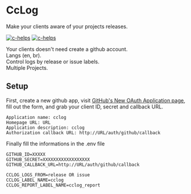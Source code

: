 # CcLog

Make your clients aware of your projects releases.

<a href="#"><img src="https://cloud.githubusercontent.com/assets/5287262/21198792/d67c3cee-c227-11e6-9540-1b272c8b50a2.png" alt="c-helps"></a>
<a href="#"><img src="https://cloud.githubusercontent.com/assets/5287262/21198945/804d339a-c228-11e6-9d01-5f2cb0cefa39.png" alt="c-helps"></a>

Your clients doesn't need create a github account.  
Langs (en, br).  
Control logs by release or issue labels.  
Multiple Projects.  

## Setup

First, create a new github app, visit [GitHub's New OAuth Application page](https://github.com/settings/applications/new), fill out the form, and grab your client ID, secret and callback URL.

```
Application name: cclog
Homepage URL: URL
Application description: cclog
Authorization callback URL: http://URL/auth/github/callback
```

Finally fill the informations in the .env file

````
GITHUB_ID=XXXXX
GITHUB_SECRET=XXXXXXXXXXXXXXXXXX
GITHUB_CALLBACK_URL=http://URL/auth/github/callback

CCLOG_LOGS_FROM=release OR issue
CCLOG_LABEL_NAME=cclog
CCLOG_REPORT_LABEL_NAME=cclog_report
````